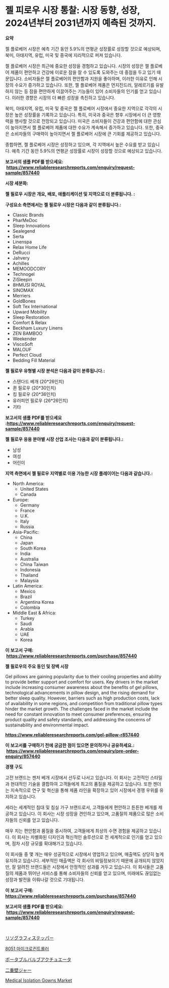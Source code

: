 <p><h1>젤 피로우 시장 통찰: 시장 동향, 성장, 2024년부터 2031년까지 예측된 것까지.</h1></p><p><strong>요약</strong></p>
<p><p>젤 플로베어 시장은 예측 기간 동안 5.9%의 연평균 성장률로 성장할 것으로 예상되며, 북미, 아태지역, 유럽, 미국 및 중국에 지리적으로 퍼져 있습니다. </p><p>젤 플로베어 시장은 최근에 중요한 성장을 경험하고 있습니다. 시장의 성장은 젤 플로베어 제품이 편안하고 건강에 이로운 잠을 잘 수 있도록 도와주는 데 중점을 두고 있기 때문입니다. 소비자들은 젤 플로베어의 편안함과 지원을 좋아하며, 이러한 이유로 인해 시장의 수요가 증가하고 있습니다. 또한, 젤 플로베어 제품은 먼지진드러, 알레르기를 유발하지 않는 등 잠을 편안하게 이끌어주는 기능들이 있어 소비자들의 인기를 얻고 있습니다. 이러한 경향은 시장의 더 빠른 성장을 촉진하고 있습니다. </p><p>북미, 아태지역, 유럽, 미국 및 중국은 젤 플로베어 시장에서 중요한 지역으로 각각의 시장은 높은 성장률을 기록하고 있습니다. 특히, 미국과 중국은 향후 시장에서 더 큰 영향력을 행사할 것으로 전망되고 있습니다. 미국은 소비자들이 건강과 편안함에 대한 관심이 높아지면서 젤 플로베어 제품에 대한 수요가 계속해서 증가하고 있습니다. 또한, 중국은 소비자들의 구매력이 높아지면서 젤 플로베어 시장에 큰 기회를 제공하고 있습니다. </p><p>종합하면, 젤 플로베어 시장은 성장하고 있으며, 각 지역에서 높은 수요를 받고 있습니다. 예측 기간 동안 5.9%의 연평균 성장률로 시장이 성장할 것으로 예상되고 있습니다.</p></p>
<p><strong>보고서의 샘플 PDF를 받으세요: &nbsp;<a href="https://www.reliableresearchreports.com/enquiry/request-sample/857440">https://www.reliableresearchreports.com/enquiry/request-sample/857440</a></strong></p>
<p><strong>시장 세분화:</strong></p>
<p><strong> 젤 필로우 시장은 개요, 배포, 애플리케이션 및 지역으로 더 분류됩니다. :</strong></p>
<p><strong>구성요소 측면에서는 젤 필로우 시장은 다음과 같이 분류됩니다.:</strong></p>
<p><ul><li>Classic Brands</li><li>PharMeDoc</li><li>Sleep Innovations</li><li>Sealegend</li><li>Serta</li><li>Linenspa</li><li>Relax Home Life</li><li>DeRucci</li><li>Jahvery</li><li>Achilles</li><li>MEMOODCORY</li><li>Technogel</li><li>ZiSleepin</li><li>8HMUSI ROYAL</li><li>SINOMAX</li><li>Merriers</li><li>GoldBones</li><li>Soft Tex International</li><li>Upward Mobility</li><li>Sleep Restoration</li><li>Comfort & Relax</li><li>Beckham Luxury Linens</li><li>ZEN BAMBOO</li><li>Weekender</li><li>ViscoSoft</li><li>MALOUF</li><li>Perfect Cloud</li><li>Bedding Fill Material</li></ul></p>
<p><strong> 젤 필로우 유형별 시장 분석은 다음과 같이 분류됩니다.:</strong></p>
<p><ul><li>스탠다드 베개 (20*26인치)</li><li>퀸 필로우 (20*30인치)</li><li>킹 필로우 (20*36인치)</li><li>유러피언 필로우 (26*26인치)</li><li>기타</li></ul></p>
<p><strong>보고서의 샘플 PDF를 받으세요 :<a href="https://www.reliableresearchreports.com/enquiry/request-sample/857440">https://www.reliableresearchreports.com/enquiry/request-sample/857440</a></strong></p>
<p><strong> 젤 필로우 응용 분야별 시장 산업 조사는 다음과 같이 분류됩니다.:</strong></p>
<p><ul><li>남성</li><li>여성</li><li>어린이</li></ul></p>
<p><strong>지역 측면에서 젤 필로우 지역별로 이용 가능한 시장 플레이어는 다음과 같습니다.:</strong></p>
<p><ul>
    <li>
        North America:
        <ul>
            <li>United States</li>
            <li>Canada</li>
        </ul>
    </li>
    <li>
        Europe:
        <ul>
            <li>Germany</li>
            <li>France</li>
            <li>U.K.</li>
            <li>Italy</li>
            <li>Russia</li>
        </ul>
    </li>
    <li>
        Asia-Pacific:
        <ul>
            <li>China</li>
            <li>Japan</li>
            <li>South Korea</li>
            <li>India</li>
            <li>Australia</li>
            <li>China Taiwan</li>
            <li>Indonesia</li>
            <li>Thailand</li>
            <li>Malaysia</li>
        </ul>
    </li>
    <li>
        Latin America:
        <ul>
            <li>Mexico</li>
            <li>Brazil</li>
            <li>Argentina Korea</li>
            <li>Colombia</li>
        </ul>
    </li>
    <li>
        Middle East & Africa:
        <ul>
            <li>Turkey</li>
            <li>Saudi</li>
            <li>Arabia</li>
            <li>UAE</li>
            <li>Korea</li>
        </ul>
    </li>
    </ul></p>
<p><strong>이 보고서 구매: &nbsp;<a href="https://www.reliableresearchreports.com/purchase/857440">https://www.reliableresearchreports.com/purchase/857440</a></strong></p>
<p><strong>젤 필로우의 주요 동인 및 장벽 시장</strong></p>
<p><p>Gel pillows are gaining popularity due to their cooling properties and ability to provide better support and comfort for users. Key drivers in the market include increasing consumer awareness about the benefits of gel pillows, technological advancements in pillow design, and the rising demand for better sleep quality. However, barriers such as high production costs, lack of availability in some regions, and competition from traditional pillow types hinder the market growth. The challenges faced in the market include the need for constant innovation to meet consumer preferences, ensuring product quality and safety standards, and addressing the concerns of sustainability and environmental impact.</p></p>
<p><strong><a href="https://www.reliableresearchreports.com/gel-pillow-r857440">https://www.reliableresearchreports.com/gel-pillow-r857440</a></strong></p>
<p><strong>이 보고서를 구매하기 전에 궁금한 점이 있으면 문의하거나 공유하세요.: &nbsp;<a href="https://www.reliableresearchreports.com/enquiry/pre-order-enquiry/857440">https://www.reliableresearchreports.com/enquiry/pre-order-enquiry/857440</a></strong></p>
<p><strong>경쟁 구도</strong></p>
<p><p>고전 브랜드는 젠저 베개 시장에서 선두로 나서고 있습니다. 이 회사는 고전적인 스타일과 현대적인 기술을 결합하여 고객들에게 최고의 품질을 제공하고 있습니다. 또한 젠더는 지속적으로 연구 및 혁신을 통해 제품 라인을 확장하고 있어 시장에서 경쟁 우위를 유지하고 있습니다.</p><p>세라는 세계적인 침대 및 침실 가구 브랜드로서, 고객들에게 편안하고 튼튼한 베개를 제공하고 있습니다. 이 회사는 시장 성장을 견인하고 있으며, 고품질의 제품으로 많은 소비자들의 신뢰를 얻고 있습니다.</p><p>매우 치는 편안함과 품질을 중시하여, 고객들에게 최상의 수면 경험을 제공하고 있습니다. 이 회사는 차별화된 디자인과 혁신적인 솔루션으로 전 세계적으로 인기를 얻고 있으며, 점차 시장 규모를 확대해가고 있습니다.</p><p>이 회사들 중 몇 개는 매우 성공적으로 시장에서 영업하고 있으며, 매출액도 상당히 높게 유지하고 있습니다. 세부적인 매출액은 각 회사의 비밀정보이기 때문에 공개되지 않았지만, 잘 알려진 브랜드들은 시장에서 안정적인 성과를 거두고 있습니다. 이 회사들은 고품질의 제품과 뛰어난 서비스를 통해 소비자들의 신뢰를 얻고 있으며, 미래에도 끊임없는 성장과 발전을 이뤄나갈 것으로 기대됩니다.</p></p>
<p><strong>이 보고서 구매: &nbsp; <a href="https://www.reliableresearchreports.com/purchase/857440">https://www.reliableresearchreports.com/purchase/857440</a></strong></p>
<p><strong>보고서의 샘플 PDF를 받으세요: &nbsp;<a href="https://www.reliableresearchreports.com/enquiry/request-sample/857440">https://www.reliableresearchreports.com/enquiry/request-sample/857440</a></strong><strong></strong></p>
<p>&nbsp;</p>
<p><p><a href="https://github.com/vhemk0794148/Market-Research-Report-List-1/blob/main/959109335537.md">リソグラフィステッパー</a></p><p><a href="https://medium.com/@alanperkins1921/8051-%EB%A7%88%EC%9D%B4%ED%81%AC%EB%A1%9C%EC%BB%A8%ED%8A%B8%EB%A1%A4%EB%9F%AC-%EC%8B%9C%EC%9E%A5-%EC%9C%A0%ED%98%95-%EC%9D%91%EC%9A%A9-%EB%B0%8F-%EC%A7%80%EB%A6%AC%EB%B3%84%EB%A1%9C-%EC%A2%85%ED%95%A9%EC%A0%81%EC%9C%BC%EB%A1%9C-%ED%8F%89%EA%B0%80-414205192142">8051 마이크로컨트롤러</a></p><p><a href="https://medium.com/@samirmayert28/%E6%90%BA%E5%B8%AF%E5%BC%81%E3%82%A2%E3%82%AF%E3%83%81%E3%83%A5%E3%82%A8%E3%83%BC%E3%82%BF%E5%B8%82%E5%A0%B4-2031%E5%B9%B4%E3%81%BE%E3%81%A7%E3%81%AE%E6%88%90%E5%8A%9F%E3%81%99%E3%82%8B%E3%83%93%E3%82%B8%E3%83%8D%E3%82%B9%E6%88%A6%E7%95%A5%E3%81%AE%E9%8D%B5-929e43a5d8ea">ポータブルバルブアクチュエータ</a></p><p><a href="https://medium.com/@madelynhowe2023/%E3%83%80%E3%83%96%E3%83%AB%E3%82%A6%E3%82%A9%E3%83%BC%E3%83%AB%E3%82%B8%E3%83%A3%E3%83%BC%E3%82%BA%E5%B8%82%E5%A0%B4-%E3%82%BF%E3%82%A4%E3%83%97-%E3%82%A2%E3%83%97%E3%83%AA%E3%82%B1%E3%83%BC%E3%82%B7%E3%83%A7%E3%83%B3-%E5%9C%B0%E7%90%86%E3%81%AB%E3%82%88%E3%82%8B%E5%8C%85%E6%8B%AC%E7%9A%84%E3%81%AA%E8%A9%95%E4%BE%A1-98ac762ec472">二重壁ジャー</a></p><p><a href="https://github.com/nicholepatriciadoylenwnrjr0/Market-Research-Report-List-2/blob/main/medical-isolation-gowns-market.md">Medical Isolation Gowns Market</a></p></p>